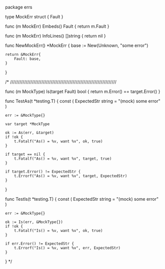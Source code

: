 package errs

type MockErr struct {
	Fault
}

func (m MockErr) Embeds() Fault {
	return m.Fault
}

func (m MockErr) InfoLines() []string {
	return nil
}

func NewMockErr() *MockErr {
	base := New(Unknown, "some error")

	return &MockErr{
		Fault: base,
	}
}

/*
////////////////////////////////////////////////////////////////////


func (m MockType) Is(target Fault) bool {
	return m.Error() == target.Error()
}

func TestAs(t *testing.T) {
	const (
		ExpectedStr string = "(mock) some error"
	)

	err := &MockType{}

	var target *MockType

	ok := As(err, &target)
	if !ok {
		t.Fatalf("As() = %v, want %v", ok, true)
	}

	if target == nil {
		t.Fatalf("As() = %v, want %v", target, true)
	}

	if target.Error() != ExpectedStr {
		t.Errorf("As() = %v, want %v", target, ExpectedStr)
	}
}

func TestIs(t *testing.T) {
	const (
		ExpectedStr string = "(mock) some error"
	)

	err := &MockType{}

	ok := Is(err, &MockType{})
	if !ok {
		t.Fatalf("Is() = %v, want %v", ok, true)
	}

	if err.Error() != ExpectedStr {
		t.Errorf("Is() = %v, want %v", err, ExpectedStr)
	}
}
*/
